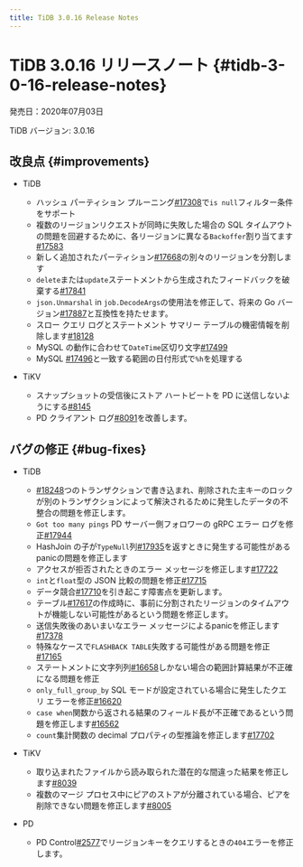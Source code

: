 ```yaml
---
title: TiDB 3.0.16 Release Notes
---
```


# TiDB 3.0.16 リリースノート {#tidb-3-0-16-release-notes}

発売日：2020年07月03日

TiDB バージョン: 3.0.16

## 改良点 {#improvements}

-   TiDB

    -   ハッシュ パーティション プルーニング[#17308](https://github.com/pingcap/tidb/pull/17308)で`is null`フィルター条件をサポート
    -   複数のリージョンリクエストが同時に失敗した場合の SQL タイムアウトの問題を回避するために、各リージョンに異なる`Backoffer`割り当てます[#17583](https://github.com/pingcap/tidb/pull/17583)
    -   新しく追加されたパーティション[#17668](https://github.com/pingcap/tidb/pull/17668)の別々のリージョンを分割します
    -   `delete`または`update`ステートメントから生成されたフィードバックを破棄する[#17841](https://github.com/pingcap/tidb/pull/17841)
    -   `json.Unmarshal` in `job.DecodeArgs`の使用法を修正して、将来の Go バージョン[#17887](https://github.com/pingcap/tidb/pull/17887)と互換性を持たせます。
    -   スロー クエリ ログとステートメント サマリー テーブルの機密情報を削除します[#18128](https://github.com/pingcap/tidb/pull/18128)
    -   MySQL の動作に合わせて`DateTime`区切り文字[#17499](https://github.com/pingcap/tidb/pull/17499)
    -   MySQL [#17496](https://github.com/pingcap/tidb/pull/17496)と一致する範囲の日付形式で`%h`を処理する

-   TiKV

    -   スナップショットの受信後にストア ハートビートを PD に送信しないようにする[#8145](https://github.com/tikv/tikv/pull/8145)
    -   PD クライアント ログ[#8091](https://github.com/tikv/tikv/pull/8091)を改善します。

## バグの修正 {#bug-fixes}

-   TiDB

    -   [#18248](https://github.com/pingcap/tidb/pull/18248)つのトランザクションで書き込まれ、削除された主キーのロックが別のトランザクションによって解決されるために発生したデータの不整合の問題を修正します。
    -   `Got too many pings` PD サーバー側フォロワーの gRPC エラー ログを修正[#17944](https://github.com/pingcap/tidb/pull/17944)
    -   HashJoin の子が`TypeNull`列[#17935](https://github.com/pingcap/tidb/pull/17935)を返すときに発生する可能性があるpanicの問題を修正します
    -   アクセスが拒否されたときのエラー メッセージを修正します[#17722](https://github.com/pingcap/tidb/pull/17722)
    -   `int`と`float`型の JSON 比較の問題を修正[#17715](https://github.com/pingcap/tidb/pull/17715)
    -   データ競合[#17710](https://github.com/pingcap/tidb/pull/17710)を引き起こす障害点を更新します。
    -   テーブル[#17617](https://github.com/pingcap/tidb/pull/17617)の作成時に、事前に分割されたリージョンのタイムアウトが機能しない可能性があるという問題を修正します。
    -   送信失敗後のあいまいなエラー メッセージによるpanicを修正します[#17378](https://github.com/pingcap/tidb/pull/17378)
    -   特殊なケースで`FLASHBACK TABLE`失敗する可能性がある問題を修正[#17165](https://github.com/pingcap/tidb/pull/17165)
    -   ステートメントに文字列列[#16658](https://github.com/pingcap/tidb/pull/16658)しかない場合の範囲計算結果が不正確になる問題を修正
    -   `only_full_group_by` SQL モードが設定されている場合に発生したクエリ エラーを修正[#16620](https://github.com/pingcap/tidb/pull/16620)
    -   `case when`関数から返される結果のフィールド長が不正確であるという問題を修正します[#16562](https://github.com/pingcap/tidb/pull/16562)
    -   `count`集計関数の decimal プロパティの型推論を修正します[#17702](https://github.com/pingcap/tidb/pull/17702)

-   TiKV

    -   取り込まれたファイルから読み取られた潜在的な間違った結果を修正します[#8039](https://github.com/tikv/tikv/pull/8039)
    -   複数のマージ プロセス中にピアのストアが分離されている場合、ピアを削除できない問題を修正します[#8005](https://github.com/tikv/tikv/pull/8005)

-   PD

    -   PD Control[#2577](https://github.com/pingcap/pd/pull/2577)でリージョンキーをクエリするときの`404`エラーを修正します。
